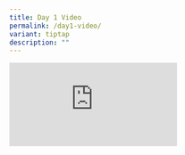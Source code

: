 ```yaml
---
title: Day 1 Video
permalink: /day1-video/
variant: tiptap
description: ""
---
```

<div class="iframe-wrapper"><iframe allowfullscreen="true" frameborder="0" src="https://player.vimeo.com/video/678525487?h=b730a0335b"></iframe></div><p></p>